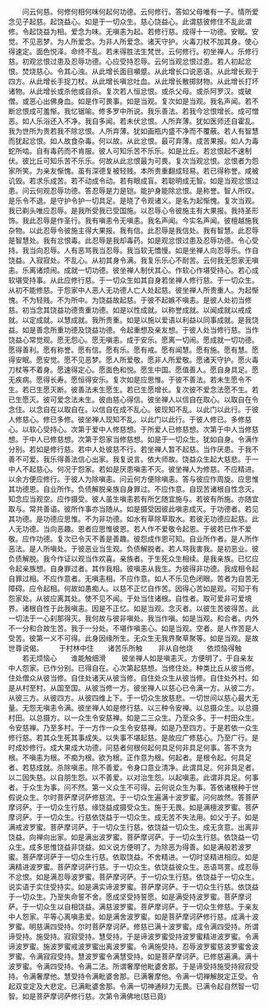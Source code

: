 <!-- { "loadSidebar": true } -->
　　问云何慈。何修何相何味何起何功德。云何修行。答如父母唯有一子。情所爱念见子起慈。起饶益心。如是于一切众生。慈心饶益心。此谓慈彼修住不乱此谓修。令起饶益为相。爱念为味。无嗔恚为起。若修行慈。成得十一功德。安眠。安觉。不见恶梦。为人所爱念。为非人所爱念。诸天守护。火毒刀杖不加其身。使心得速定。面色悦泽。命终不乱。若未得胜法生梵世。云何修行。初坐禅人。乐修行慈。初观忿恨过患及忍辱功德。心应受持忍辱。云何当观忿恨过患。若人初起忿恨。焚烧慈心。令其心浊。从此增长面目嚬蹙。从此增长口说恶语。从此增长观于四方。从此增长手捉刀杖。从此增长嗔忿吐血。从此增长散掷财物。从此增长打坏诸物。从此增长或杀他或自杀。复次若人恒忿恨。或杀父母。或杀阿罗汉。或破僧。或恶心出佛身血。如是作可畏事。如是当观。复次如是当观。我名声闻。若不断忿恨成可羞惭。我忆锯喻。修多罗中所说。我乐善法。若我今忿恨增长。成可憎恶。如人乐浴还入不净。我自多闻。若未伏忿恨。人所弃薄。犹如医师还自霍乱。我为世所为贵若我不除忿恨。人所弃薄。犹如画瓶内盛不净而不覆蔽。若人有智慧而犹起忿恨。如人故食杂毒。何以故。从此忿恨。最可弃薄。成苦果报。如人为毒蛇所啮。自有毒药而不肯服。彼人可知乐苦不乐乐。如是比丘。若忿恨起不速制伏。彼比丘可知乐苦不乐乐。何故从此忿恨最为可畏。复次当观忿恨。忿恨者为怨家所笑。为亲友惭愧。虽有深德复被轻贱。本所贵重翻成轻易。若已得称誉。咸被讥毁。若求乐成苦。若不动成令动。若有眼成盲。若聪明成无智。如是当观忿恨过患。问云何观忍辱功德。答忍辱是力是铠。能护身能除忿恨。是称誉。智人所叹。是乐令不退。是守护令护一切具足。是晓了令观诸义。是名为起惭愧。复次当观。我已剃头唯应忍辱。是我所受我已受国施。以忍辱心令彼施主有大果报。我持圣形饰。我此忍辱是作圣行。我有嗔恚令无嗔恚。我名声闻。今实名声闻。彼檀越施我杂物。以此忍辱令彼施主得大果报。我有信。此忍辱是我信处。我有智慧。此忍辱是智慧处。我有忿恨毒。此忍辱是我却毒药。如是观忿恨过患及忍辱功德。令心受持。我当向忍辱。人有恶骂我当忍辱。我当软无憍慢。如是坐禅人向忍辱乐。作自饶益。入寂寂处。不乱心。从初其身令满。我复乐乐心不耐苦。云何我无怨家无嗔恚。乐离诸烦闹。成就一切功德。彼坐禅人制伏其心。作软心作堪受持心。若心成软堪受持事。从此应修行慈。于一切众生如其自身若坐禅人修行慈。于一切众生。从初不能修慈。于怨家中人恶人无功德人亡人处起慈。彼坐禅人所贵重人。为起惭愧。不为轻贱。不为所中。为饶益故起慈。于彼不起嫉不嗔恚。是彼人处初当修慈。初当念其饶益功德贵重功德。如是以性成就。以称誉成就。以闻成就以戒成就。以定成就。以慧成就。我所贵重。如是以施以爱语以利益以同事成就。是我饶益。如是善念所重功德及饶益功德。令起重想及亲友想。于彼人处当修行慈。当作饶益心常觉观。愿无怨心。愿无嗔恚。成于安乐。愿离一切闹。愿成就一切功德。愿得善利。愿有称誉。愿有信。愿有乐。愿有戒。愿有闻慧。愿有施。愿有慧。愿得安眠。愿安觉。愿不见恶梦。愿人所爱敬。愿非人所爱敬。愿诸天守护。愿火毒刀杖等不着身。愿速得定心。愿面色和悦。愿生中国。愿值善人。愿自身具足。愿无疾病。愿得长寿。愿恒得安乐。复次如是应思惟。于彼不善法。若未生愿令不生。若已生愿灭断。彼善法未生愿生。若已生愿增长。复次彼不爱念法愿不生。若已生愿灭。彼可爱念法未生。彼由慈心得信。彼坐禅人以信自在取心。以取自在令念住。以念自在以取自在。以信自在成不乱心。彼现知不乱。以此门以此行。于彼人修慈心。修已多修。彼坐禅人现知不乱。以此门以此行。于彼人修已。多修慈心。以软心受持心。次第于爱中人修慈想。于所爱人已修慈想。次第于中人当修慈想。于中人已修慈想。次第于怨家当修慈想。如是于一切众生。犹如自身。令满作分别。若如是修行慈。若中人处彼慈不行。若坐禅人暂不起慈。当作厌患。于我不善不可爱。我乐得善法信心出家。我复说言。依大师故。饶益众生起大慈悲。于一中人不起慈心。何况于怨家。若如是厌患嗔恚不灭。彼坐禅人为修慈。不应精进。以余方便应修行。于彼人为除嗔恚。问云何方便除嗔恚。答与彼应作周旋。应思惟其功德恩。自业所作。负债解脱亲族自身罪过。不应作意。自现苦诸根自性念灭。知念应当观空。应作摄受。彼人虽生嗔恚若有所乞随宜施与。若彼有所施。亦随宜取与。常共善语。彼所作事亦当随从。如是摄受因彼此嗔恚成灭。于功德者。若见其功德。是功德应思惟。不为非功德。如水有草除草取水。若彼无功德应起慈。此人无功德。当向恶趣。恩者应思惟彼恩。若人作不爱敬令起恩。于彼若已作不爱敬。应作功德。复次已令灭不善是善趣。彼怨成作恩可知。自业所作者。是人所作恶法。是人所嗔处。于彼恶业当生观。负债解脱者。若人骂我害我。是初恶业。彼负债解脱。我今作证以观当作欢喜。亲族者。于生死众生相续。是我亲族。已忆应令起亲族想。自身罪过者。其作我相。彼嗔恚从我生。为彼得非功德。我成相令起自罪过相。不应作意者。无嗔恚相。不应作意。如人不乐见色闭眼。苦者为自苦无障碍。应令起相。何故如愚痴人。以慈不正忆自作苦。因得心苦如是观。可知于有怨家处。从彼应离其处。使不见不闻。于处当住诸根。自性者。取可爱非可爱境界。诸根自性于此我嗔恚。因是不正忆。如是当观。念灭者。以彼生苦彼得苦。此一切法于一心刹那得灭。我何故与彼非嗔处。我当作嗔。如是当观。和合者。内外不一分和合故生苦。我于一分处。不堪作嗔恚心。如是当观。空者。是人作苦是人受苦。彼第一义不可得。此身因缘所生。无众生无我界聚草聚等。如是当观。是故世尊说偈。
　　于村林中住　　诸苦乐所触
　　非从自他烧　　依烦恼得触
　　若无烦恼心　　谁能触细滑
　　彼坐禅人如是嗔恚灭。方便明了。于自亲友中人怨家。已作分别。已得自在。心次第起慈想。当修住处。种类比丘从彼当修。住处僧众从彼当修。自住处诸天从彼当修。自住处众生从彼当修。自住处外村。如是从村至村。从国至国。从彼当修一方。彼坐禅人以慈心已令满一方。从彼二方。从彼三方。从彼四方。从彼四维上下。于一切众生放慈悲。一切世间以慈心最大无量。无怨无嗔恚令满。彼坐禅人如是修行慈。以三种令安禅。以总摄众生。以总摄村田。以总摄方。以一众生令安慈禅。如是二三众生。乃至众多。于一村田众生。令安慈禅。乃至多村。于一方作一众生令安慈禅。如是乃至四方。于是若依一众生修行慈。若其众生死其事成失。以失事不堪起慈。是故应广修慈心。乃至广行。是时成妙修行。成大果成大功德。问慈者何根何起何具足何非具足何事。答不贪为根。不嗔恚为根。不痴为根。欲为根。正作意为根。何起者。是根令起。何具足者。若慈成就。杀除嗔恚。除不善爱。令身口意业清净。此谓具足。何非具足者。以二因失慈。以自朋生怨。以不善爱。以对治生怨。以起嗔恚。此谓非具足。何事者。于众生为事。问不然。第一义众生不可得。云何说众生为事。答依诸根种于世假说众生。尔时菩萨摩诃萨修慈流。于一切众生遍满十波罗蜜。问何故然。答菩萨摩诃萨。于一切众生行慈。缘饶益成摄受众生。施于无畏。如是满檀波罗蜜。菩萨摩诃萨。于一切众生。行慈依饶益于一切众生。成无苦不失法用。如父于子。如是满戒波罗蜜。菩萨摩诃萨。于一切众生行慈。依饶益一切众生。成无贪意。出离非饶益。向禅向出家。如是满出波罗蜜。菩萨摩诃萨。于一切众生行慈。依饶益一切众生。成多思惟饶益非饶益。如义说方便明了。为除恶为得善。如是满般若波罗蜜。菩萨摩诃萨于一切众生行慈。依取饶益。不舍精进。一切时坚精进相应。如是满精进波罗蜜。菩萨摩诃萨行慈。于一切众生。依饶益彼众生。恶语骂詈。成忍辱不忿恨。如是满忍辱波罗蜜。菩萨摩诃萨。于一切众生行慈。依饶益于一切众生。说实语于实住受持实。如是满实谛波罗蜜。菩萨摩诃萨。于一切众生行慈。依饶益于一切众生。乃至失命誓不舍。愿成坚受持誓愿。如是满受持波罗蜜。菩萨摩诃萨。于一切众生以自相饶益。满慈波罗蜜。菩萨摩诃萨。于一切众生修慈。于亲友中人怨家。平等心离嗔恚爱。如是满舍波罗蜜。如是菩萨摩诃萨修行慈。成满十波罗蜜。明慈满四受持。尔时菩萨摩诃萨。修慈已满十波罗蜜。成令满四受持。所谓谛受持。施受持。寂寂受持。慧受持。于是谛波罗蜜受持波罗蜜精进波罗蜜。令满谛波罗蜜。施波罗蜜戒波罗蜜出离波罗蜜。令满施受持。忍辱波罗蜜慈波罗蜜舍波罗蜜。令满寂寂受持。慧波罗蜜令满慧受持。如是菩萨摩诃萨。已修慈遍满。满十波罗蜜。令满四受持。令满二法。所谓奢摩他毗婆舍那。于是谛受持施受持寂寂受持。令满奢摩他。慧受持令满毗婆舍那。已满奢摩他。令满一切禅解脱定正受。令起双变定及大悲定。已满毗婆舍那。令满一切神通辩力无畏。已满令起自然智一切智。如是菩萨摩诃萨修行慈。次第令满佛地(慈已竟)
